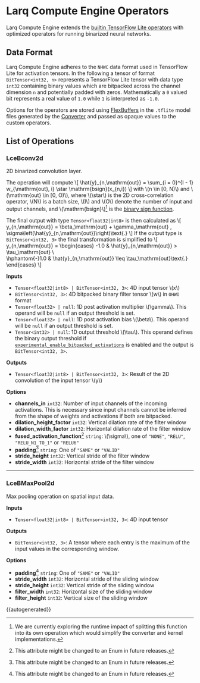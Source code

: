 # Larq Compute Engine Operators

Larq Compute Engine extends the [builtin TensorFlow Lite operators](https://www.tensorflow.org/lite/guide/ops_compatibility#tensorflow_lite_operations) with optimized operators for running binarized neural networks.

## Data Format

Larq Compute Engine adheres to the `NHWC` data format used in TensorFlow Lite for activation tensors. In the following a tensor of format `BitTensor<int32, n>` represents a TensorFlow Lite tensor with data type `int32` containing binary values which are bitpacked across the channel dimension `n` and potentially padded with zeros. Mathematically a `0` valued bit represents a real value of `1.0` while `1` is interpreted as `-1.0`.

Options for the operators are stored using [FlexBuffers](https://google.github.io/flatbuffers/flexbuffers.html) in the `.tflite` model files generated by the [Converter](/compute-engine/api/converter/) and passed as opaque values to the custom operators.

## List of Operations

### LceBconv2d

2D binarized convolution layer.

The operation will compute
\\[
\hat{y}\_{n,\mathrm{out}} = \sum_{i = 0}^{I - 1} w_{\mathrm{out}, i} \star \mathrm{bsign}(x_{n,i})
\\]
with \\(n \in [0, N)\\) and \\(\mathrm{out} \in [0, O)\\), where \\(\star\\) is the 2D cross-correlation operator, \\(N\\) is a batch size, \\(I\\) and \\(O\\) denote the number of input and output channels, and \\(\mathrm{bsign}\\)[^1] is the [binary sign function](/larq/api/math/#sign-function).

The final output with type `Tensor<float32|int8>` is then calculated as
\\[
y_{n,\mathrm{out}} = \beta_\mathrm{out} + \gamma_\mathrm{out} \, \sigma\left(\hat{y}\_{n,\mathrm{out}}\right)\text{.}
\\]
If the output type is `BitTensor<int32, 3>` the final transformation is simplified to
\\[
y_{n,\mathrm{out}} = \begin{cases}
  -1.0 & \hat{y}\_{n,\mathrm{out}} > \tau_\mathrm{out} \\\
  \hphantom{-}1.0 & \hat{y}\_{n,\mathrm{out}} \leq \tau_\mathrm{out}\text{.}
\end{cases}
\\]

**Inputs**

- `Tensor<float32|int8> | BitTensor<int32, 3>`: 4D input tensor \\(x\\)
- `BitTensor<int32, 3>`: 4D bitpacked binary filter tensor \\(w\\) in `OHWI` format
- `Tensor<float32> | null`: 1D post activation multiplier \\(\gamma\\). This operand will be `null` if an output threshold is set.
- `Tensor<float32> | null`: 1D post activation bias \\(\beta\\). This operand will be `null` if an output threshold is set.
- `Tensor<int32> | null`: 1D output threshold \\(\tau\\). This operand defines the binary output threshold if [`experimental_enable_bitpacked_activations`](/compute-engine/api/converter/#convert_keras_model) is enabled and the output is `BitTensor<int32, 3>`.

**Outputs**

- `Tensor<float32|int8> | BitTensor<int32, 3>`: Result of the 2D convolution of the input tensor \\(y\\)

**Options**

- **channels_in** `int32`: Number of input channels of the incoming activations. This is necessary since input channels cannot be inferred from the shape of weights and activations if both are bitpacked.
- **dilation_height_factor** `int32`: Vertical dilation rate of the filter window
- **dilation_width_factor** `int32`: Horizontal dilation rate of the filter window
- **fused_activation_function**[^2] `string`: \\(\sigma\\), one of `"NONE"`, `"RELU"`, `"RELU_N1_TO_1"` or `"RELU6"`
- **padding**[^2] `string`: One of `"SAME"` or `"VALID"`
- **stride_height** `int32`: Vertical stride of the filter window
- **stride_width** `int32`: Horizontal stride of the filter window

---

### LceBMaxPool2d

Max pooling operation on spatial input data.

**Inputs**

- `Tensor<float32|int8> | BitTensor<int32, 3>`: 4D input tensor

**Outputs**

- `BitTensor<int32, 3>`: A tensor where each entry is the maximum of the input values in the corresponding window.

**Options**

- **padding**[^2] `string`: One of `"SAME"` or `"VALID"`
- **stride_width** `int32`: Horizontal stride of the sliding window
- **stride_height** `int32`: Vertical stride of the sliding window
- **filter_width** `int32`: Horizontal size of the sliding window
- **filter_height** `int32`: Vertical size of the sliding window

{{autogenerated}}

[^1]: We are currently exploring the runtime impact of splitting this function into its own operation which would simplify the converter and kernel implementations.
[^2]: This attribute might be changed to an Enum in future releases.
